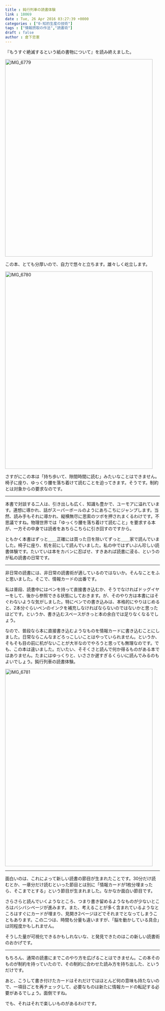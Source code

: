 ```yaml
---
title : 鈍行列車の読書体験
link : 18069
date : Tue, 26 Apr 2016 03:27:39 +0000
categories : ["0-知的生産の技術"]
tags : ["情報摂取の作法","読書術"]
draft : false
author : 倉下忠憲
---
```


『もうすぐ絶滅するという紙の書物について』を読み終えました。

<a href="https://rashita.net/blog/?attachment_id=18070" rel="attachment wp-att-18070"><img src="https://rashita.net/blog/wp-content/uploads/2016/04/IMG_6779.jpg" alt="IMG_6779" width="480" height="640" class="alignnone size-full wp-image-18070" /></a>

この本、とても分厚いので、自力で悠々と立ちます。雄々しく屹立します。

<a href="https://rashita.net/blog/?attachment_id=18071" rel="attachment wp-att-18071"><img src="https://rashita.net/blog/wp-content/uploads/2016/04/IMG_6780.jpg" alt="IMG_6780" width="480" height="640" class="alignnone size-full wp-image-18071" /></a>

さすがにこの本は「持ち歩いて、隙間時間に読む」みたいなことはできません。椅子に座り、ゆっくり腰を落ち着けて読むことを迫ってきます。そうです。制約とは対象からの要求なのです。

<hr />

本書で対談する二人は、引き出しも広く、知識も豊かで、ユーモアに溢れています。連想に導かれ、話がスーパーボールのようにあちこちにジャンプします。当然、読み手もそれに導かれ、縦横無尽に思索のツボを押されまくるわけです。不思議ですね。物理世界では「ゆっくり腰を落ち着けて読むこと」を要求する本が、一方その中身では読者をあちらこちらに引き回すのですから。

ともかく本書はずっと＿＿正確には買った日を除いてずっと＿＿家で読んでいました。椅子に座り、机を前にして読んでいました。私の中ではずいぶん珍しい読書体験です。たいていは本をカバンに忍ばせ、すきあれば読書に浸る、というのが私の読書の日常です。

<hr />

非日常の読書には、非日常の読書術が適しているのではないか。そんなことをふと思いました。そこで、情報カードの出番です。

私は普段、読書中にはペンを持って直接書き込むか、そうでなければドッグイヤーをして、後から参照できる状態にしておきます。が、そのやり方は本書にはそぐわないような気がしました。特にペンでの書き込みは、本格的にやりはじめると、2本分ぐらいペンのインクを補充しなければならないのではないかと思ったほどです。というか、書き込むスペースがきっと本の余白では足りなくなるでしょう。

なので、普段なら本に直接書き込むようなものを情報カードに書き込むことにしました。日常ならこんなまどろっこしいことはやっていられません。というか、そもそも目の前に机がないことが大半なのでやろうと思っても無理なのです。でも、この本は違いました。だいたい、そそくさと読んで何か得るものがある本ではありません。たまにはゆっくりと、いささか遅すぎるくらいに読んでみるのもよいでしょう。鈍行列車の読書体験。


<a href="https://rashita.net/blog/?attachment_id=18072" rel="attachment wp-att-18072"><img src="https://rashita.net/blog/wp-content/uploads/2016/04/IMG_6781.jpg" alt="IMG_6781" width="480" height="640" class="alignnone size-full wp-image-18072" /></a>

<hr />

面白いのは、これによって新しい読書の節目が生まれたことです。30分だけ読むとか、一章分だけ読むといった節目とは別に「情報カードが1枚分埋まったら、そこまでとする」という節目が生まれました。なかなか面白い節目です。

さらさらと読んでいくようなところ、つまり書き留めるようなものが少ないところはバシバシページが進みます。また、考えることが多く含まれているようなところはすぐにカードが埋まり、見開き2ページほどでそれまでとなってしまうこともあります。この二つは、時間も分量も違いますが、「脳を動かしている具合」は同程度かもしれません。

そうした量が可視化できるかもしれないな、と発見できたのはこの新しい読書術のおかげです。

<hr />

もちろん、通常の読書にまでこのやり方を広げることはできません。この本そのものが制約を持っていたので、その制約に合わせた読み方を持ち出した、というだけです。

あと、こうして書き付けたカードはそれだけではほとんど何の意味も持たないので、一項目ごとを再チェックして、必要なものは新たに情報カードの転記する必要があるでしょう。面倒ですね。

でも、それはそれで楽しいものがあるわけです。

